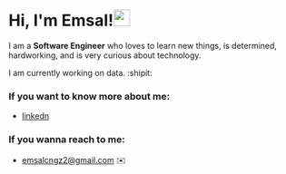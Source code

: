  # Hi, I'm Emsal!<img src="https://github.com/TheDudeThatCode/TheDudeThatCode/blob/master/Assets/Hi.gif" width="29px">
<!--
**emsalcengiz/emsalcengiz** is a ✨ _special_ ✨ repository because its `README.md` (this file) appears on your GitHub profile.

Here are some ideas to get you started:

- 🔭 I’m currently working on ...
- 🌱 I’m currently learning ...
- 👯 I’m looking to collaborate on ...
- 🤔 I’m looking for help with ...
- 💬 Ask me about ...
- 📫 How to reach me: ...
- 😄 Pronouns: ...
- ⚡ Fun fact: ...
--> 

 I am a **Software Engineer** who loves to learn new things, is determined, hardworking, and is very curious about technology.
 
 I am currently working  on data.  :shipit:
 
 ### If you want to know more about me:
* [linkedn](https://tr.linkedin.com/in/emsalcengiz)
 
 ### If you wanna reach to me:

* [emsalcngz2@gmail.com](mailto:emsalcngz2@gmail.com) :envelope: 


